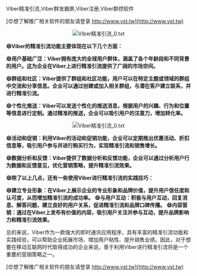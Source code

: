 Viber精准引流,Viber群发霸屏,Viber注册,Viber群控软件

[😍想了解推广相关软件的朋友请登录 http://www.vst.tw](http://www.vst.tw)

 <center><img src="https://vst.tw/MP4/tuiguang/png/0.png" alt="Viber精准引流_0.txt"></center>

**😄Viber的精准引流功能主要体现在以下几个方面：**

**😄用户基础广泛：Viber拥有庞大的全球用户群体，涵盖了各个年龄段和不同背景的用户。这为企业在Viber上进行精准引流提供了广阔的市场空间。**

**😄群组和社区：Viber提供了群组和社区功能，用户可以在特定主题或领域的群组中交流和分享信息。企业可以通过创建或加入相关群组，与潜在客户建立联系，并进行精准引流。**

**😄个性化推送：Viber可以发送个性化的推送消息，根据用户的兴趣、行为和位置等信息进行定制。通过精准的推送，企业可以吸引用户的注意力，增加转化率。**

 <center><img src="https://vst.tw/MP4/tuiguang/png/1.png" alt="Viber精准引流_0.txt"></center>

**😄活动和促销：利用Viber的活动和促销功能，企业可以定期推出优惠活动、折扣信息等，吸引用户参与并进行购买行为，实现精准引流和销售增长。**

**😄数据分析和反馈：Viber提供了数据分析和反馈功能，企业可以通过分析用户行为数据和反馈意见，优化营销策略，提升精准引流效果。**

**😄除了以上几点，还有一些使用Viber进行精准引流的实践技巧：**

**😄建立专业形象：在Viber上展示企业的专业形象和品牌价值，提升用户信任度和认可度，从而增加精准引流的成功率。**
**😄与用户互动：积极与用户互动，回复消息、解答问题，建立良好的用户关系，促进精准引流和品牌口碑传播。**
**😄内容营销：通过在Viber上发布有价值的内容，吸引用户关注并参与互动，提升品牌影响力和精准引流效果。**

总的来说，Viber作为一款强大的即时通讯应用程序，具有丰富的精准引流功能和实践经验，可以帮助企业拓展市场、增加用户粘性、提升销售业绩。因此，对于想要在移动互联网时代取得成功的企业来说，善于利用Viber进行精准引流将是一个重要的营销策略之一。

[😍想了解推广相关软件的朋友请登录 http://www.vst.tw](http://www.vst.tw)



